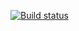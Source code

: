 [![Build status](https://ci.appveyor.com/api/projects/status/pukmvw34cqoto868?svg=true)](https://ci.appveyor.com/project/ETarkhanova/postmanecho)
